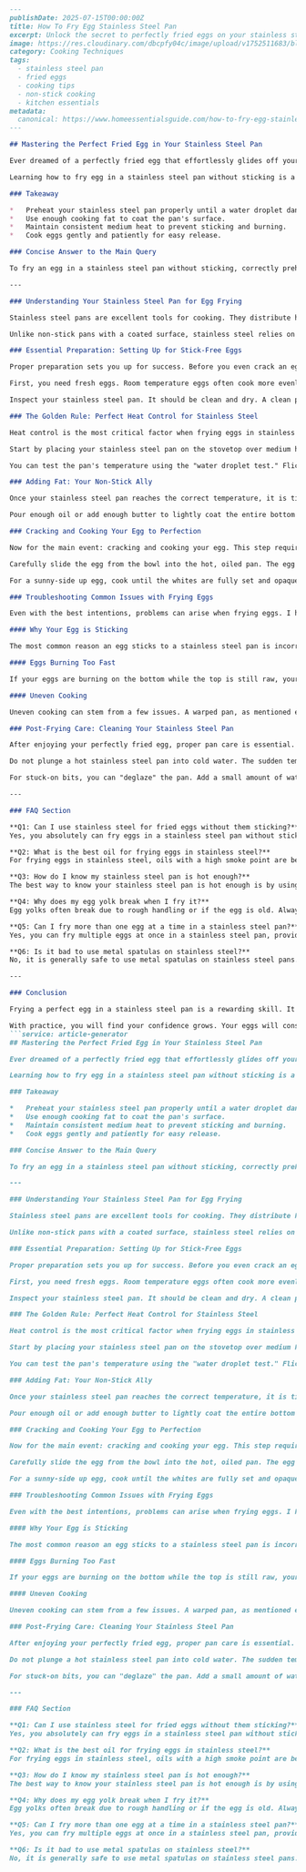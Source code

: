 ```markdown
---
publishDate: 2025-07-15T00:00:00Z
title: How To Fry Egg Stainless Steel Pan
excerpt: Unlock the secret to perfectly fried eggs on your stainless steel pan. Learn essential techniques to prevent sticking and achieve culinary success.
image: https://res.cloudinary.com/dbcpfy04c/image/upload/v1752511683/blog_image_1752511683_cuxgn5.webp
category: Cooking Techniques
tags:
  - stainless steel pan
  - fried eggs
  - cooking tips
  - non-stick cooking
  - kitchen essentials
metadata:
  canonical: https://www.homeessentialsguide.com/how-to-fry-egg-stainless-steel-pan
---

## Mastering the Perfect Fried Egg in Your Stainless Steel Pan

Ever dreamed of a perfectly fried egg that effortlessly glides off your stainless steel pan? Many people believe achieving a non-stick experience with stainless steel is impossible. I understand this common frustration. Stainless steel pans are durable and cook food beautifully, but they can be tricky with delicate items like eggs.

Learning how to fry egg in a stainless steel pan without sticking is a simple skill. It changes your breakfast game. This guide will walk you through every step. You will learn about proper pan preparation, heat management, and the right amount of fat. Soon, you will create restaurant-quality fried eggs at home. We will cover common pitfalls and provide clear solutions. Get ready to master your stainless steel pan and enjoy delicious, stick-free eggs every time.

### Takeaway

*   Preheat your stainless steel pan properly until a water droplet dances.
*   Use enough cooking fat to coat the pan's surface.
*   Maintain consistent medium heat to prevent sticking and burning.
*   Cook eggs gently and patiently for easy release.

### Concise Answer to the Main Query

To fry an egg in a stainless steel pan without sticking, correctly preheat the pan over medium heat until water beads dance, then add a generous amount of cooking fat, allow it to shimmer, and gently place your egg into the hot, oiled pan, cooking over moderate, consistent heat.

---

### Understanding Your Stainless Steel Pan for Egg Frying

Stainless steel pans are excellent tools for cooking. They distribute heat evenly and last for many years. However, they are not naturally non-stick. This is a common point of confusion for many home cooks. The surface of a stainless steel pan has tiny pores, even if it looks smooth. When food, especially proteins like eggs, touches a cold or improperly heated stainless steel surface, it can seep into these microscopic pores and bond to the metal. This is what causes sticking.

Unlike non-stick pans with a coated surface, stainless steel relies on proper technique to prevent food from adhering. You do not "season" stainless steel in the same way you season cast iron. Instead, you create a temporary non-stick surface each time you cook. This temporary layer comes from the correct combination of heat and fat. Mastering this technique is key to successfully frying eggs. Without it, you might find your eggs tearing or leaving residue. Learning this helps you avoid frustration. For more information on preventing sticking, read our article on [Why Does My Stainless Steel Pan Always Stick?](https://homeessentialsguide.com/why-does-my-stainless-steel-pan-always-stick).

### Essential Preparation: Setting Up for Stick-Free Eggs

Proper preparation sets you up for success. Before you even crack an egg, gather your ingredients and ensure your pan is ready. I find a little planning makes all the difference.

First, you need fresh eggs. Room temperature eggs often cook more evenly than cold ones directly from the fridge. Next, choose your cooking fat. Butter provides a rich flavor and helps with browning. Oils like vegetable, canola, avocado, or light olive oil are also excellent choices. They have high smoke points, which means they can get hot without burning. You will also need a flexible, thin spatula. This tool helps you gently slide under the egg when it is ready to release.

Inspect your stainless steel pan. It should be clean and dry. A clean pan prevents old food particles from causing new sticking points. Make sure your pan has a flat bottom. A warped pan will not distribute heat evenly, leading to hot spots and cold spots. This uneven heating can cause parts of your egg to stick while other parts cook perfectly. If you want to ensure your pan is ready for its best performance, you might consider how to get your [stainless steel pan to not stick](https://homeessentialsguide.com/how-to-get-your-stainless-steel-pan-to-not-stick).

### The Golden Rule: Perfect Heat Control for Stainless Steel

Heat control is the most critical factor when frying eggs in stainless steel. This step determines if your egg will stick or slide. Many people rush this step, leading to frustration. I always recommend patience here.

Start by placing your stainless steel pan on the stovetop over medium heat. Do not add any oil or butter yet. Allow the pan to heat for several minutes. The goal is to get the pan hot enough to expand its metal pores. Once expanded, these pores will then contract around the added fat, creating a smooth, non-stick surface.

You can test the pan's temperature using the "water droplet test." Flick a few drops of water into the pan. If the water sizzles immediately and evaporates, the pan is not hot enough. If the water forms small, spherical beads that dance and glide across the pan like mercury, it is perfectly preheated. This is often called the Leidenfrost effect. If the water evaporates too quickly without dancing, your pan is too hot. Remove it from the heat for a moment, let it cool slightly, then try again. Getting this temperature right is essential for preventing eggs from sticking. Proper heat management is crucial for all cooking, and understanding [how hot can stainless steel pan get](https://homeessentialsguide.com/how-hot-can-stainless-steel-pan-get) can further improve your cooking results.

### Adding Fat: Your Non-Stick Ally

Once your stainless steel pan reaches the correct temperature, it is time to add your chosen cooking fat. This fat acts as a crucial barrier between the egg and the pan surface. It fills the expanded pores of the metal, creating that temporary non-stick layer we talked about. Without enough fat, or if the fat is added to a pan that is not hot enough, your egg will still stick.

Pour enough oil or add enough butter to lightly coat the entire bottom surface of the pan. For one or two eggs, about one tablespoon of oil or butter is usually sufficient. Swirl the pan gently to spread the fat evenly. You should see the oil shimmer slightly, indicating it is hot but not smoking. If the oil starts smoking, your pan is too hot. Remove it from the heat, let it cool for a minute, pour out the hot oil, wipe the pan clean, and restart the preheating process. This ensures your fat does not burn and impart a bitter taste to your eggs. The goal is a hot, evenly coated surface, ready for your egg.

### Cracking and Cooking Your Egg to Perfection

Now for the main event: cracking and cooking your egg. This step requires a gentle touch and attention to detail. I always crack my eggs into a small bowl first. This prevents shell pieces from falling into the pan. It also lets me easily check for freshness.

Carefully slide the egg from the bowl into the hot, oiled pan. The egg whites should immediately begin to set and sizzle gently. If they do not sizzle, your pan or fat was not hot enough, and sticking may occur. Lower the heat slightly to medium-low or low, depending on your stove. This slower cooking helps the egg whites set without burning the bottom. It also ensures the yolk cooks to your desired doneness.

For a sunny-side up egg, cook until the whites are fully set and opaque, but the yolk remains runny. You can also cover the pan with a lid for a minute or two. This traps steam and cooks the top of the egg. This method, often called "basting," creates a perfectly set white with a runny yolk. Use your thin spatula to gently loosen the edges of the egg. When cooked properly, the egg should slide freely around the pan. If it does not, give it another 10-20 seconds.

### Troubleshooting Common Issues with Frying Eggs

Even with the best intentions, problems can arise when frying eggs. I have encountered these issues myself. Understanding why they happen helps you fix them quickly.

#### Why Your Egg is Sticking

The most common reason an egg sticks to a stainless steel pan is incorrect pan temperature. If the pan is not hot enough when you add the fat and the egg, the egg proteins bond directly with the metal. Another reason is not using enough fat. The fat creates a non-stick barrier. Without sufficient fat, the egg still touches the metal. Ensure your pan passes the water droplet test, then add a generous layer of oil or butter. Remember, a preheated pan and enough fat are your best defense against sticking. For deeper insights into this issue, consider reading [Why Does Everything Stick to Stainless Steel Pan?](https://homeessentialsguide.com/why-does-everything-stick-to-stainless-steel-pan).

#### Eggs Burning Too Fast

If your eggs are burning on the bottom while the top is still raw, your heat is too high. Stainless steel retains heat very well. Start with medium heat for preheating, but once the egg goes in, reduce the heat to medium-low or low. This allows the egg to cook through without scorching the whites. Adjust your burner dial in small increments. Every stovetop is different, so learning yours is important.

#### Uneven Cooking

Uneven cooking can stem from a few issues. A warped pan, as mentioned earlier, is a common culprit. If your pan is not perfectly flat, some areas will be hotter than others. This causes parts of your egg to cook faster. Uneven heat from your burner can also be a factor. Try shifting the pan slightly on the burner to find the most even heat distribution. Sometimes, simply ensuring your fat fully coats the pan helps distribute heat more evenly across the egg.

### Post-Frying Care: Cleaning Your Stainless Steel Pan

After enjoying your perfectly fried egg, proper pan care is essential. Cleaning your stainless steel pan immediately after use makes the process much easier. It also helps maintain your pan's performance for future cooking. I always let my pan cool down a bit before cleaning.

Do not plunge a hot stainless steel pan into cold water. The sudden temperature change can cause thermal shock, potentially warping the pan. Let the pan cool to a warm temperature, or even completely cool, before washing. Once cool enough to handle, scrape out any remaining food bits with a silicone or wooden spatula.

For stuck-on bits, you can "deglaze" the pan. Add a small amount of water to the warm pan and bring it to a simmer on the stove. Use a wooden spoon to scrape up any browned bits from the bottom. This loosens them easily. Then, wash the pan with warm, soapy water and a soft sponge or cloth. Avoid steel wool or harsh abrasive scrubbers. They can scratch the pan's surface. A little baking soda can help with stubborn stains. Rinse thoroughly and dry immediately to prevent water spots. Knowing how to [clean stainless steel](https://homeessentialsguide.com/how-to-clean-stainless-steel) properly ensures its longevity. While many stainless steel pans are dishwasher safe, handwashing is often gentler and helps preserve its finish. You can check if your pan is suitable for a [dishwasher](https://homeessentialsguide.com/can-i-put-my-stainless-steel-pan-in-the-dishwasher) if you prefer that method.

---

### FAQ Section

**Q1: Can I use stainless steel for fried eggs without them sticking?**
Yes, you absolutely can fry eggs in a stainless steel pan without sticking. The key is proper preheating of the pan until it reaches the correct temperature, followed by adding a sufficient amount of cooking fat like butter or oil. Consistent medium heat during cooking also helps prevent eggs from adhering to the surface.

**Q2: What is the best oil for frying eggs in stainless steel?**
For frying eggs in stainless steel, oils with a high smoke point are best. Good options include vegetable oil, canola oil, avocado oil, or light olive oil. Butter also works well and adds flavor, but be careful not to let it burn, as it has a lower smoke point than most oils.

**Q3: How do I know my stainless steel pan is hot enough?**
The best way to know your stainless steel pan is hot enough is by using the water droplet test. Flick a few drops of water into the dry, preheating pan. If the water forms small, spherical beads that dance and glide across the surface without quickly evaporating, your pan is perfectly heated and ready for oil.

**Q4: Why does my egg yolk break when I fry it?**
Egg yolks often break due to rough handling or if the egg is old. Always crack your egg gently onto a flat surface or into a separate small bowl first. Then, carefully slide it into the preheated pan. Using fresh eggs also helps, as their yolks are firmer and less likely to rupture.

**Q5: Can I fry more than one egg at a time in a stainless steel pan?**
Yes, you can fry multiple eggs at once in a stainless steel pan, provided there is enough space between them. Overcrowding the pan can lower the temperature and lead to uneven cooking or sticking. Ensure each egg has its own clear space and enough hot fat surrounding it.

**Q6: Is it bad to use metal spatulas on stainless steel?**
No, it is generally safe to use metal spatulas on stainless steel pans. Unlike non-stick coatings, stainless steel is a very durable metal and is highly resistant to scratches from metal utensils. However, always use a quality, thin metal spatula for easy maneuverability under delicate foods like eggs.

---

### Conclusion

Frying a perfect egg in a stainless steel pan is a rewarding skill. It helps you unlock the full potential of your durable cookware. We have covered the simple yet crucial steps for success. From precise heat control to generous use of cooking fat, each element works together to prevent sticking. Remember to preheat your pan correctly until water droplets dance. Always add enough oil or butter to coat the surface. Cook your eggs over consistent, medium heat.

With practice, you will find your confidence grows. Your eggs will consistently slide out of the pan with ease. You can enjoy beautiful, perfectly cooked fried eggs every single time. Do not let past frustrations with sticking deter you. Embrace these techniques and transform your breakfast routine. Try these tips the next time you fry an egg. You will be amazed at the results!
```service: article-generator
## Mastering the Perfect Fried Egg in Your Stainless Steel Pan

Ever dreamed of a perfectly fried egg that effortlessly glides off your stainless steel pan? Many people believe achieving a non-stick experience with stainless steel is impossible. I understand this common frustration. Stainless steel pans are durable and cook food beautifully, but they can be tricky with delicate items like eggs.

Learning how to fry egg in a stainless steel pan without sticking is a simple skill. It changes your breakfast game. This guide will walk you through every step. You will learn about proper pan preparation, heat management, and the right amount of fat. Soon, you will create restaurant-quality fried eggs at home. We will cover common pitfalls and provide clear solutions. Get ready to master your stainless steel pan and enjoy delicious, stick-free eggs every time.

### Takeaway

*   Preheat your stainless steel pan properly until a water droplet dances.
*   Use enough cooking fat to coat the pan's surface.
*   Maintain consistent medium heat to prevent sticking and burning.
*   Cook eggs gently and patiently for easy release.

### Concise Answer to the Main Query

To fry an egg in a stainless steel pan without sticking, correctly preheat the pan over medium heat until water beads dance, then add a generous amount of cooking fat, allow it to shimmer, and gently place your egg into the hot, oiled pan, cooking over moderate, consistent heat.

---

### Understanding Your Stainless Steel Pan for Egg Frying

Stainless steel pans are excellent tools for cooking. They distribute heat evenly and last for many years. However, they are not naturally non-stick. This is a common point of confusion for many home cooks. The surface of a stainless steel pan has tiny pores, even if it looks smooth. When food, especially proteins like eggs, touches a cold or improperly heated stainless steel surface, it can seep into these microscopic pores and bond to the metal. This is what causes sticking.

Unlike non-stick pans with a coated surface, stainless steel relies on proper technique to prevent food from adhering. You do not "season" stainless steel in the same way you season cast iron. Instead, you create a temporary non-stick surface each time you cook. This temporary layer comes from the correct combination of heat and fat. Mastering this technique is key to successfully frying eggs. Without it, you might find your eggs tearing or leaving residue. Learning this helps you avoid frustration. For more information on preventing sticking, read our article on [Why Does My Stainless Steel Pan Always Stick?](https://homeessentialsguide.com/why-does-my-stainless-steel-pan-always-stick).

### Essential Preparation: Setting Up for Stick-Free Eggs

Proper preparation sets you up for success. Before you even crack an egg, gather your ingredients and ensure your pan is ready. I find a little planning makes all the difference.

First, you need fresh eggs. Room temperature eggs often cook more evenly than cold ones directly from the fridge. Next, choose your cooking fat. Butter provides a rich flavor and helps with browning. Oils like vegetable, canola, avocado, or light olive oil are also excellent choices. They have high smoke points, which means they can get hot without burning. You will also need a flexible, thin spatula. This tool helps you gently slide under the egg when it is ready to release.

Inspect your stainless steel pan. It should be clean and dry. A clean pan prevents old food particles from causing new sticking points. Make sure your pan has a flat bottom. A warped pan will not distribute heat evenly, leading to hot spots and cold spots. This uneven heating can cause parts of your egg to stick while other parts cook perfectly. If you want to ensure your pan is ready for its best performance, you might consider how to get your [stainless steel pan to not stick](https://homeessentialsguide.com/how-to-get-your-stainless-steel-pan-to-not-stick).

### The Golden Rule: Perfect Heat Control for Stainless Steel

Heat control is the most critical factor when frying eggs in stainless steel. This step determines if your egg will stick or slide. Many people rush this step, leading to frustration. I always recommend patience here.

Start by placing your stainless steel pan on the stovetop over medium heat. Do not add any oil or butter yet. Allow the pan to heat for several minutes. The goal is to get the pan hot enough to expand its metal pores. Once expanded, these pores will then contract around the added fat, creating a smooth, non-stick surface.

You can test the pan's temperature using the "water droplet test." Flick a few drops of water into the pan. If the water sizzles immediately and evaporates, the pan is not hot enough. If the water forms small, spherical beads that dance and glide across the pan like mercury, it is perfectly preheated. This is often called the Leidenfrost effect. If the water evaporates too quickly without dancing, your pan is too hot. Remove it from the heat for a moment, let it cool slightly, then try again. Getting this temperature right is essential for preventing eggs from sticking. Proper heat management is crucial for all cooking, and understanding [how hot can stainless steel pan get](https://homeessentialsguide.com/how-hot-can-stainless-steel-pan-get) can further improve your cooking results.

### Adding Fat: Your Non-Stick Ally

Once your stainless steel pan reaches the correct temperature, it is time to add your chosen cooking fat. This fat acts as a crucial barrier between the egg and the pan surface. It fills the expanded pores of the metal, creating that temporary non-stick layer we talked about. Without enough fat, or if the fat is added to a pan that is not hot enough, your egg will still stick.

Pour enough oil or add enough butter to lightly coat the entire bottom surface of the pan. For one or two eggs, about one tablespoon of oil or butter is usually sufficient. Swirl the pan gently to spread the fat evenly. You should see the oil shimmer slightly, indicating it is hot but not smoking. If the oil starts smoking, your pan is too hot. Remove it from the heat, let it cool for a minute, pour out the hot oil, wipe the pan clean, and restart the preheating process. This ensures your fat does not burn and impart a bitter taste to your eggs. The goal is a hot, evenly coated surface, ready for your egg.

### Cracking and Cooking Your Egg to Perfection

Now for the main event: cracking and cooking your egg. This step requires a gentle touch and attention to detail. I always crack my eggs into a small bowl first. This prevents shell pieces from falling into the pan. It also lets me easily check for freshness.

Carefully slide the egg from the bowl into the hot, oiled pan. The egg whites should immediately begin to set and sizzle gently. If they do not sizzle, your pan or fat was not hot enough, and sticking may occur. Lower the heat slightly to medium-low or low, depending on your stove. This slower cooking helps the egg whites set without burning the bottom. It also ensures the yolk cooks to your desired doneness.

For a sunny-side up egg, cook until the whites are fully set and opaque, but the yolk remains runny. You can also cover the pan with a lid for a minute or two. This traps steam and cooks the top of the egg. This method, often called "basting," creates a perfectly set white with a runny yolk. Use your thin spatula to gently loosen the edges of the egg. When cooked properly, the egg should slide freely around the pan. If it does not, give it another 10-20 seconds.

### Troubleshooting Common Issues with Frying Eggs

Even with the best intentions, problems can arise when frying eggs. I have encountered these issues myself. Understanding why they happen helps you fix them quickly.

#### Why Your Egg is Sticking

The most common reason an egg sticks to a stainless steel pan is incorrect pan temperature. If the pan is not hot enough when you add the fat and the egg, the egg proteins bond directly with the metal. Another reason is not using enough fat. The fat creates a non-stick barrier. Without sufficient fat, the egg still touches the metal. Ensure your pan passes the water droplet test, then add a generous layer of oil or butter. Remember, a preheated pan and enough fat are your best defense against sticking. For deeper insights into this issue, consider reading [Why Does Everything Stick to Stainless Steel Pan?](https://homeessentialsguide.com/why-does-everything-stick-to-stainless-steel-pan).

#### Eggs Burning Too Fast

If your eggs are burning on the bottom while the top is still raw, your heat is too high. Stainless steel retains heat very well. Start with medium heat for preheating, but once the egg goes in, reduce the heat to medium-low or low. This allows the egg to cook through without scorching the whites. Adjust your burner dial in small increments. Every stovetop is different, so learning yours is important.

#### Uneven Cooking

Uneven cooking can stem from a few issues. A warped pan, as mentioned earlier, is a common culprit. If your pan is not perfectly flat, some areas will be hotter than others. This causes parts of your egg to cook faster. Uneven heat from your burner can also be a factor. Try shifting the pan slightly on the burner to find the most even heat distribution. Sometimes, simply ensuring your fat fully coats the pan helps distribute heat more evenly across the egg.

### Post-Frying Care: Cleaning Your Stainless Steel Pan

After enjoying your perfectly fried egg, proper pan care is essential. Cleaning your stainless steel pan immediately after use makes the process much easier. It also helps maintain your pan's performance for future cooking. I always let my pan cool down a bit before cleaning.

Do not plunge a hot stainless steel pan into cold water. The sudden temperature change can cause thermal shock, potentially warping the pan. Let the pan cool to a warm temperature, or even completely cool, before washing. Once cool enough to handle, scrape out any remaining food bits with a silicone or wooden spatula.

For stuck-on bits, you can "deglaze" the pan. Add a small amount of water to the warm pan and bring it to a simmer on the stove. Use a wooden spoon to scrape up any browned bits from the bottom. This loosens them easily. Then, wash the pan with warm, soapy water and a soft sponge or cloth. Avoid steel wool or harsh abrasive scrubbers. They can scratch the pan's surface. A little baking soda can help with stubborn stains. Rinse thoroughly and dry immediately to prevent water spots. Knowing how to [clean stainless steel](https://homeessentialsguide.com/how-to-clean-stainless-steel) properly ensures its longevity. While many stainless steel pans are dishwasher safe, handwashing is often gentler and helps preserve its finish. You can check if your pan is suitable for a [dishwasher](https://homeessentialsguide.com/can-i-put-my-stainless-steel-pan-in-the-dishwasher) if you prefer that method.

---

### FAQ Section

**Q1: Can I use stainless steel for fried eggs without them sticking?**
Yes, you absolutely can fry eggs in a stainless steel pan without sticking. The key is proper preheating of the pan until it reaches the correct temperature, followed by adding a sufficient amount of cooking fat like butter or oil. Consistent medium heat during cooking also helps prevent eggs from adhering to the surface.

**Q2: What is the best oil for frying eggs in stainless steel?**
For frying eggs in stainless steel, oils with a high smoke point are best. Good options include vegetable oil, canola oil, avocado oil, or light olive oil. Butter also works well and adds flavor, but be careful not to let it burn, as it has a lower smoke point than most oils.

**Q3: How do I know my stainless steel pan is hot enough?**
The best way to know your stainless steel pan is hot enough is by using the water droplet test. Flick a few drops of water into the dry, preheating pan. If the water forms small, spherical beads that dance and glide across the surface without quickly evaporating, your pan is perfectly heated and ready for oil.

**Q4: Why does my egg yolk break when I fry it?**
Egg yolks often break due to rough handling or if the egg is old. Always crack your egg gently onto a flat surface or into a separate small bowl first. Then, carefully slide it into the preheated pan. Using fresh eggs also helps, as their yolks are firmer and less likely to rupture.

**Q5: Can I fry more than one egg at a time in a stainless steel pan?**
Yes, you can fry multiple eggs at once in a stainless steel pan, provided there is enough space between them. Overcrowding the pan can lower the temperature and lead to uneven cooking or sticking. Ensure each egg has its own clear space and enough hot fat surrounding it.

**Q6: Is it bad to use metal spatulas on stainless steel?**
No, it is generally safe to use metal spatulas on stainless steel pans. Unlike non-stick coatings, stainless steel is a very